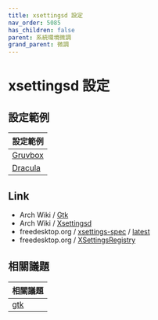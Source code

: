 ```yaml
---
title: xsettingsd 設定
nav_order: 5085
has_children: false
parent: 系統環境微調
grand_parent: 微調
---
```


# xsettingsd 設定


## 設定範例

| 設定範例 |
| --- |
| [Gruvbox](https://github.com/samwhelp/note-about-ubuntu/blob/gh-pages/_demo/adjustment/env/xsettings/xsettingsd/profile/theme_gruvbox/xsettingsd.conf)|
| [Dracula](https://github.com/samwhelp/note-about-ubuntu/blob/gh-pages/_demo/adjustment/env/xsettings/xsettingsd/profile/theme_dracula/xsettingsd.conf) |


## Link

* Arch Wiki / [Gtk](https://wiki.archlinux.org/title/GTK#Theme_not_applied_to_root_applications)
* Arch Wiki / [Xsettingsd](https://wiki.archlinux.org/title/Xsettingsd)
* freedesktop.org / [xsettings-spec](https://www.freedesktop.org/wiki/Specifications/) / [latest](https://specifications.freedesktop.org/xsettings-spec/xsettings-latest.html)
* freedesktop.org / [XSettingsRegistry](https://www.freedesktop.org/wiki/Specifications/XSettingsRegistry/)


## 相關議題

| 相關議題 |
| --- |
| [gtk](https://samwhelp.github.io/note-about-ubuntu/read/adjustment/env/gtk.html) |
